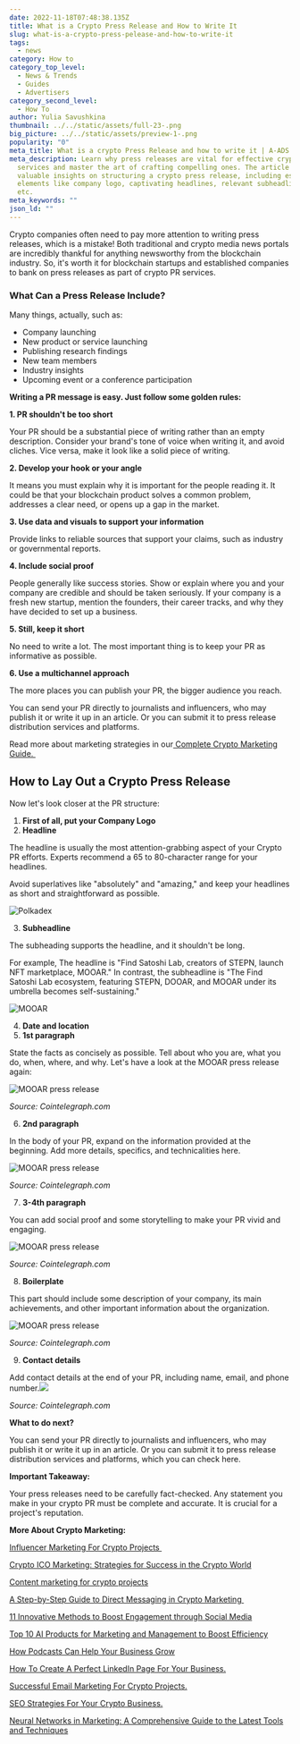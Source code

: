 ```yaml
---
date: 2022-11-18T07:48:38.135Z
title: What is a Crypto Press Release and How to Write It
slug: what-is-a-crypto-press-pelease-and-how-to-write-it
tags:
  - news
category: How to
category_top_level:
  - News & Trends
  - Guides
  - Advertisers
category_second_level:
  - How To
author: Yulia Savushkina
thumbnail: ../../static/assets/full-23-.png
big_picture: ../../static/assets/preview-1-.png
popularity: "0"
meta_title: What is a crypto Press Release and how to write it | A-ADS Blog
meta_description: Learn why press releases are vital for effective crypto PR
  services and master the art of crafting compelling ones. The article provides
  valuable insights on structuring a crypto press release, including essential
  elements like company logo, captivating headlines, relevant subheadlines, date
  etc.
meta_keywords: ""
json_ld: ""
---
```

Crypto companies often need to pay more attention to writing press releases, which is a mistake! Both traditional and crypto media news portals are incredibly thankful for anything newsworthy from the blockchain industry. So, it's worth it for blockchain startups and established companies to bank on press releases as part of crypto PR services.

### What Can a Press Release Include? 

Many things, actually, such as: 

* Company launching 
* New product or service launching 
* Publishing research findings
* New team members 
* Industry insights
* Upcoming event or a conference participation 

**Writing a PR message is easy. Just follow some golden rules:** 

**1. PR shouldn't be too short** 

Your PR should be a substantial piece of writing rather than an empty description. Consider your brand's tone of voice when writing it, and avoid cliches. Vice versa, make it look like a solid piece of writing. 

**2. Develop your hook or your angle**

It means you must explain why it is important for the people reading it. It could be that your blockchain product solves a common problem, addresses a clear need, or opens up a gap in the market. 

**3. Use data and visuals to support your information**

Provide links to reliable sources that support your claims, such as industry or governmental reports.

**4. Include social proof**

People generally like success stories. Show or explain where you and your company are credible and should be taken seriously. If your company is a fresh new startup, mention the founders, their career tracks, and why they have decided to set up a business. 

**5. Still, keep it short**

No need to write a lot. The most important thing is to keep your PR as informative as possible. 

**6. Use a multichannel approach** 

The more places you can publish your PR, the bigger audience you reach. 

You can send your PR directly to journalists and influencers, who may publish it or write it up in an article. Or you can submit it to press release distribution services and platforms.

Read more about marketing strategies in our[ Complete Crypto Marketing Guide. ](https://a-ads.com/blog/a-complete-crypto-marketing-guide/)

## How to Lay Out a Crypto Press Release

Now let's look closer at the PR structure: 

1. **First of all, put your Company Logo**
2. **Headline**

The headline is usually the most attention-grabbing aspect of your Crypto PR efforts. Experts recommend a 65 to 80-character range for your headlines.

Avoid superlatives like "absolutely" and "amazing," and keep your headlines as short and straightforward as possible. 

![Polkadex](../../static/assets/снимок-экрана-2022-11-02-в-16.50.17.png "Source: Cryptonews.com")

3. **Subheadline** 

The subheading supports the headline, and it shouldn't be long. 

For example, The headline is "Find Satoshi Lab, creators of STEPN, launch NFT marketplace, MOOAR." In contrast, the subheadline is "The Find Satoshi Lab ecosystem, featuring STEPN, DOOAR, and MOOAR under its umbrella becomes self-sustaining."

![MOOAR](../../static/assets/снимок-экрана-2022-11-02-в-16.58.54.png "MOOAR")

4. **Date and location** 
5. **1st paragraph** 

State the facts as concisely as possible. Tell about who you are, what you do, when, where, and why. Let's have a look at the MOOAR press release again: 

![MOOAR press release](https://lh3.googleusercontent.com/ELJ7_y30HvltYgEFE1KBMHytvQ7Hh8JJlykDqNXuG3dXFpKGxC0vrIxrE8lgyLmlKS_2LTOnqjfolXPIhJsLSrLymcKaFzIPzpQBOrZmthT7CnBIdRkmTVQklegsNWaiCnbVAuChYSp0dDM4EH-OG5HZ-yNaWYPS0KEWx09Slt2c4RjX3mSxruMeTDdl "MOOAR press release")

*Source: Cointelegraph.com*

6. **2nd paragraph**

In the body of your PR, expand on the information provided at the beginning. Add more details, specifics, and technicalities here.

![MOOAR press release](https://lh3.googleusercontent.com/5DKbrsRPK7Va60b3FRo-Sxhq1Av6xxfKF62xNxKdiQ7hIdMzvGh-RWjItjM1hCrM61gBuyIbf2Sf4dWaGvEjqDGV-YezfUkRxzdFDB5Ynps6QAmzmC9pbrMEUJuvee4o68oQABGJhsQqWhco2o5v7dBdozx7H_1e13UVosb_4Au0bNHs6RrnxsOxpNCH "MOOAR press release")

*Source: Cointelegraph.com*

7. **3-4th paragraph** 

You can add social proof and some storytelling to make your PR vivid and engaging. 

![MOOAR press release](https://lh4.googleusercontent.com/F5Y2CD610GjXIGgsbWaMq6oJ6clOMn0n3M0trs1PHeEAkdOaoU3SIqOKDEGFnpJZAqW5BcgJlFwNGkGf6NxPN4-1EAI6Z2couNkY-FHyoRxaTV4wEY_vXDEXLwCBW-2ffCqfWtlLlsaPYXvBZjiAQQT0HRJALHSsGhHtVETcTTwudECY2jjAM-5yCWZV "MOOAR press release")

*Source: Cointelegraph.com*

8. **Boilerplate** 

This part should include some description of your company, its main achievements, and other important information about the organization.

![MOOAR press release](https://lh4.googleusercontent.com/8yGsoRynYQS8ZBHqwNukEJkjI0zg7oUoPWiPj9i0b-cFP3lFVqPKIOgRahhQoZKmeeXB1w8psXIqolT34xUok28E2Z33KscQZkif5X55on7CeBuAmH_meSRrHQZjEXK_0GCEE2h4sPEpXeKc2VG355e7V1pwBTJ-McsJ17y8iOURUTPPfPnu9-Y04P3M "MOOAR press release")

*Source: Cointelegraph.com*

9. **Contact details** 

Add contact details at the end of your PR, including name, email, and phone number.![](https://lh4.googleusercontent.com/_rVoQfAiih-QSs7snNRnch-nbmKFXCM5oopOyE2p9e9GkscKi__gWsFbDFyAhDMlCQV1vnXniuFBHlyafIs_3SGy8Ncw966enOYAcPJ-jeFUVaSfLPkGiyQ67IVNA3quvVF9LYKNhm06CD99biY9cVQpwCE6icGlRClY_UZTPFsJCeXcH0EwMD8huGYu)

*Source: Cointelegraph.com*

**What to do next?**

You can send your PR directly to journalists and influencers, who may publish it or write it up in an article. Or you can submit it to press release distribution services and platforms, which you can check here.  

**Important Takeaway:**

Your press releases need to be carefully fact-checked. Any statement you make in your crypto PR must be complete and accurate. It is crucial for a project's reputation.

**More About Crypto Marketing:** 

[Influencer Marketing For Crypto Projects ](https://a-ads.com/blog/influencer-marketing-for-crypto-projects/)

[Crypto ICO Marketing: Strategies for Success in the Crypto World](https://a-ads.com/blog/crypto-ico-marketing/)

[Content marketing for crypto projects](https://a-ads.com/blog/%D1%81ontent-marketing-for-crypto-projects/)

[A Step-by-Step Guide to Direct Messaging in Crypto Marketing ](https://a-ads.com/blog/a-step-by-step-guide-to-direct-messaging-in-crypto-marketing/)

[11 Innovative Methods to Boost Engagement through Social Media](https://a-ads.com/blog/get-noticed-on-social-media-11-creative-ways-to-drive-engagement/)

[Top 10 AI Products for Marketing and Management to Boost Efficiency](https://a-ads.com/blog/top-ten-ai-products-for-marketing-and-management-to-enhance-efficiency/)

[How Podcasts Can Help Your Business Grow](https://a-ads.com/blog/How-Podcasts-Can-Help-Your-Business-Grow/)

[How To Create A Perfect LinkedIn Page For Your Business.](https://a-ads.com/blog/how-to-create-a-perfect-linkedin-page-for-your-business/)

[Successful Email Marketing For Crypto Projects.](https://a-ads.com/blog/successful-email-marketing-for-crypto-projects/)

[SEO Strategies For Your Crypto Business.](https://a-ads.com/blog/SEO-Strategies-for-Your-Crypto-Business%20/)

[Neural Networks in Marketing: A Comprehensive Guide to the Latest Tools and Techniques](https://a-ads.com/blog/neural-networks-in-marketing-a-comprehensive-guide-to-the-latest-tools-and-techniques/)